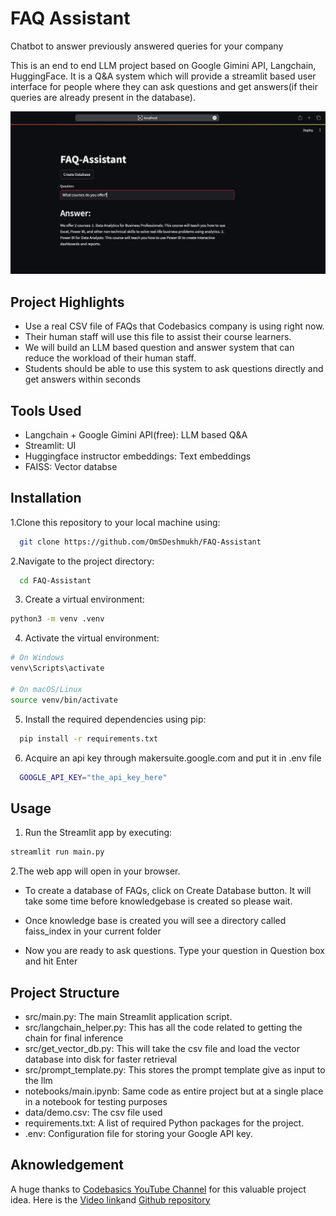 # FAQ Assistant
 Chatbot to answer previously answered queries for your company

This is an end to end LLM project based on Google Gimini API, Langchain, HuggingFace. It is a  Q&A system which will provide a streamlit based user interface for people where they can ask questions and get answers(if their queries are already present in the database). 

![](images/example.png)

## Project Highlights

- Use a real CSV file of FAQs that Codebasics company is using right now. 
- Their human staff will use this file to assist their course learners.
- We will build an LLM based question and answer system that can reduce the workload of their human staff.
- Students should be able to use this system to ask questions directly and get answers within seconds

## Tools Used
  - Langchain + Google Gimini API(free): LLM based Q&A
  - Streamlit: UI
  - Huggingface instructor embeddings: Text embeddings
  - FAISS: Vector databse

## Installation

1.Clone this repository to your local machine using:

```bash
  git clone https://github.com/OmSDeshmukh/FAQ-Assistant
```
2.Navigate to the project directory:

```bash
  cd FAQ-Assistant
```

3. Create a virtual environment:

```bash
python3 -m venv .venv
```

4. Activate the virtual environment:

```bash
# On Windows
venv\Scripts\activate

# On macOS/Linux
source venv/bin/activate
```

5. Install the required dependencies using pip:

```bash
  pip install -r requirements.txt
```

6. Acquire an api key through makersuite.google.com and put it in .env file

```bash
  GOOGLE_API_KEY="the_api_key_here"
```

## Usage

1. Run the Streamlit app by executing:
```bash
streamlit run main.py

```

2.The web app will open in your browser.

- To create a database of FAQs, click on Create Database button. It will take some time before knowledgebase is created so please wait.

- Once knowledge base is created you will see a directory called faiss_index in your current folder

- Now you are ready to ask questions. Type your question in Question box and hit Enter

## Project Structure

- src/main.py: The main Streamlit application script.
- src/langchain_helper.py: This has all the code related to getting the chain for final inference
- src/get_vector_db.py: This will take the csv file and load the vector database into disk for faster retrieval
- src/prompt_template.py: This stores the prompt template give as input to the llm
- notebooks/main.ipynb: Same code as entire project but at a single place in a notebook for testing purposes
- data/demo.csv: The csv file used
- requirements.txt: A list of required Python packages for the project.
- .env: Configuration file for storing your Google API key.

## Aknowledgement

A huge thanks to [Codebasics YouTube Channel](https://www.youtube.com/@codebasics) for this valuable project idea. Here is the [Video link](https://youtu.be/AjQPRomyd-k?si=ZKr1PZuxUExvGRW7)and [Github repository](https://github.com/codebasics/langchain/tree/main/3_project_codebasics_q_and_a)